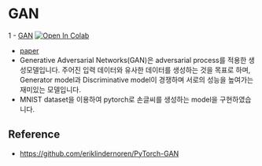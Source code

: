 # GAN


1 - [GAN](https://github.com/happy-jihye/GAN/blob/main/1_GAN.ipynb) [![Open In Colab](https://colab.research.google.com/assets/colab-badge.svg)](https://colab.research.google.com/github.com/happy-jihye/GAN/blob/main/1_GAN.ipyn)

- [paper](https://arxiv.org/abs/1406.2661)
- Generative Adversarial Networks(GAN)은 adversarial process를 적용한 생성모델입니다. 주어진 입력 데이터와 유사한 데이터를 생성하는 것을 목표로 하며, Generator model과 Discriminative model이 경쟁하며 서로의 성능을 높여가는 재미있는 모델입니다.
- MNIST dataset을 이용하여 pytorch로 손글씨를 생성하는 model을 구현하였습니다.


## Reference 
- https://github.com/eriklindernoren/PyTorch-GAN
